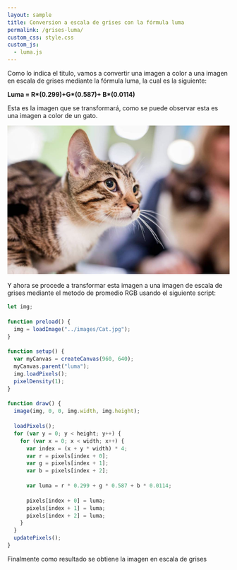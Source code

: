 ```yaml
---
layout: sample
title: Conversion a escala de grises con la fórmula luma
permalink: /grises-luma/
custom_css: style.css
custom_js:
  - luma.js
---
```


Como lo indica el titulo, vamos a convertir una imagen a color a una imagen en escala de grises mediante la fórmula luma, la cual es la siguiente:

<div class="center-text">
    <b>Luma = R*(0.299)+G*(0.587)+ B*(0.0114)</b>
</div>

Esta es la imagen que se transformará, como se puede observar esta es una imagen a color de un gato.

<img src="../images/Cat.jpg" alt="Cat" class="center-image">

Y ahora se procede a transformar esta imagen a una imagen de escala de grises mediante el metodo de promedio RGB usando el siguiente script:

```js
let img;

function preload() {
  img = loadImage("../images/Cat.jpg");
}

function setup() {
  var myCanvas = createCanvas(960, 640);
  myCanvas.parent("luma");
  img.loadPixels();
  pixelDensity(1);
}

function draw() {
  image(img, 0, 0, img.width, img.height);

  loadPixels();
  for (var y = 0; y < height; y++) {
    for (var x = 0; x < width; x++) {
      var index = (x + y * width) * 4;
      var r = pixels[index + 0];
      var g = pixels[index + 1];
      var b = pixels[index + 2];

      var luma = r * 0.299 + g * 0.587 + b * 0.0114;

      pixels[index + 0] = luma;
      pixels[index + 1] = luma;
      pixels[index + 2] = luma;
    }
  }
  updatePixels();
}
```

Finalmente como resultado se obtiene la imagen en escala de grises

<div class="sketch-luma" id='luma'></div>
